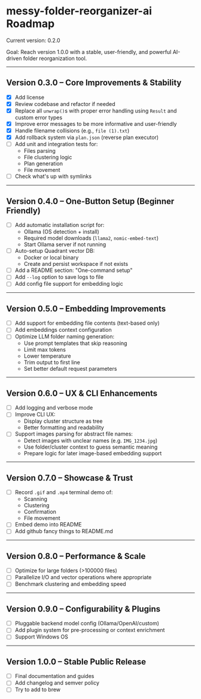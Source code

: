 # messy-folder-reorganizer-ai Roadmap

Current version: 0.2.0

Goal: Reach version 1.0.0 with a stable, user-friendly, and powerful AI-driven folder reorganization tool.

---

## Version 0.3.0 – Core Improvements & Stability

- [x] Add license
- [x] Review codebase and refactor if needed
- [x] Replace all `unwrap()`s with proper error handling using `Result` and custom error types
- [x] Improve error messages to be more informative and user-friendly
- [x] Handle filename collisions (e.g., `file (1).txt`)
- [x] Add rollback system via `plan.json` (reverse plan executor)
- [ ] Add unit and integration tests for:
  - Files parsing
  - File clustering logic
  - Plan generation
  - File movement
- [ ] Check what's up with symlinks

---

## Version 0.4.0 – One-Button Setup (Beginner Friendly)

- [ ] Add automatic installation script for:
  - Ollama (OS detection + install)
  - Required model downloads (`llama2`, `nomic-embed-text`)
  - Start Ollama server if not running
- [ ] Auto-setup Quadrant vector DB:
  - Docker or local binary
  - Create and persist workspace if not exists
- [ ] Add a README section: "One-command setup"
- [ ] Add `--log` option to save logs to file
- [ ] Add config file support for embedding logic

---

## Version 0.5.0 – Embedding Improvements

- [ ] Add support for embedding file contents (text-based only)
- [ ] Add embeddings context configuration
- [ ] Optimize LLM folder naming generation:
  - Use prompt templates that skip reasoning
  - Limit max tokens
  - Lower temperature
  - Trim output to first line
  - Set better default request parameters

---

## Version 0.6.0 – UX & CLI Enhancements

- [ ] Add logging and verbose mode
- [ ] Improve CLI UX:
  - Display cluster structure as tree
  - Better formatting and readability
- [ ] Support images parsing for abstract file names:
  - Detect images with unclear names (e.g. `IMG_1234.jpg`)
  - Use folder/cluster context to guess semantic meaning
  - Prepare logic for later image-based embedding support

---

## Version 0.7.0 – Showcase & Trust

- [ ] Record `.gif` and `.mp4` terminal demo of:
  - Scanning
  - Clustering
  - Confirmation
  - File movement
- [ ] Embed demo into README
- [ ] Add github fancy things to README.md

---

## Version 0.8.0 – Performance & Scale

- [ ] Optimize for large folders (>100000 files)
- [ ] Parallelize I/O and vector operations where appropriate
- [ ] Benchmark clustering and embedding speed

---

## Version 0.9.0 – Configurability & Plugins

- [ ] Pluggable backend model config (Ollama/OpenAI/custom)
- [ ] Add plugin system for pre-processing or context enrichment
- [ ] Support Windows OS

---

## Version 1.0.0 – Stable Public Release

- [ ] Final documentation and guides
- [ ] Add changelog and semver policy
- [ ] Try to add to brew
